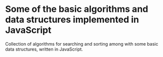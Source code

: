 Some of the basic algorithms and data structures implemented in JavaScript
========================================

Collection of algorithms for searching and sorting among with some basic data structures, written in JavaScript.